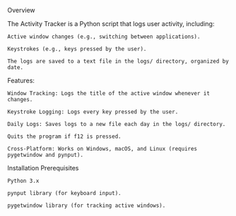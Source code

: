 Overview

The Activity Tracker is a Python script that logs user activity, including:

    Active window changes (e.g., switching between applications).

    Keystrokes (e.g., keys pressed by the user).

    The logs are saved to a text file in the logs/ directory, organized by date.
Features:

    Window Tracking: Logs the title of the active window whenever it changes.

    Keystroke Logging: Logs every key pressed by the user.

    Daily Logs: Saves logs to a new file each day in the logs/ directory.

    Quits the program if f12 is pressed.

    Cross-Platform: Works on Windows, macOS, and Linux (requires pygetwindow and pynput).

Installation Prerequisites

    Python 3.x

    pynput library (for keyboard input).

    pygetwindow library (for tracking active windows).